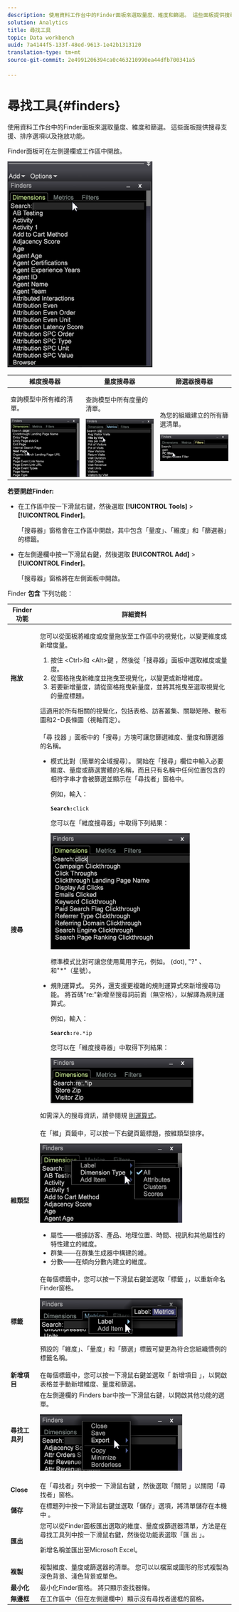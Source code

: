 ```yaml
---
description: 使用資料工作台中的Finder面板來選取量度、維度和篩選。 這些面板提供搜尋支援、排序選項以及拖放功能。
solution: Analytics
title: 尋找工具
topic: Data workbench
uuid: 7a4144f5-133f-48ed-9613-1e42b1313120
translation-type: tm+mt
source-git-commit: 2e4991206394ca0c463210990ea44dfb700341a5

---
```



# 尋找工具{#finders}

使用資料工作台中的Finder面板來選取量度、維度和篩選。 這些面板提供搜尋支援、排序選項以及拖放功能。

Finder面板可在左側邊欄或工作區中開啟。

![](assets/query_entity_panel_main.png)

<table id="table_3E43DBA0646842898F14F31374F9E39C"> 
 <thead> 
  <tr> 
   <th colname="col1" class="entry"> 維度搜尋器 </th> 
   <th colname="col2" class="entry"> 量度搜尋器 </th> 
   <th colname="col3" class="entry"> 篩選器搜尋器 </th> 
  </tr>
 </thead>
 <tbody> 
  <tr> 
   <td colname="col1"> <p>查詢模型中所有維的清單。 </p><img placement="break" id="image_D7D317D84C0843BE8D324E5B9F7AF20D" src="assets/query_entity_dim_panel.png" /> </td> 
   <td colname="col2"> <p>查詢模型中所有度量的清單。 </p><img placement="break" id="image_04553B2F2C6A48FE897B4EFF002BED59" src="assets/query_entity_metric_panel.png" /> </td> 
   <td colname="col3"> <p>為您的組織建立的所有篩選清單。 </p><img placement="break" id="image_920E72D795644634A82D1955CB64B355" src="assets/query_entity_filters_panel.png" /> </td> 
  </tr> 
 </tbody> 
</table>

**若要開啟Finder:**

* 在工作區中按一下滑鼠右鍵，然後選取 **[!UICONTROL Tools]** > **[!UICONTROL Finder]**。

   「搜尋器」窗格會在工作區中開啟，其中包含「量度」、「維度」和「篩選器」的標籤。

* 在左側邊欄中按一下滑鼠右鍵，然後選取 **[!UICONTROL Add]** > **[!UICONTROL Finder]**。

   「搜尋器」窗格將在左側面板中開啟。

Finder **包含** 下列功能：

<table id="table_072047E919204577AE85789BAE0F4EE8"> 
 <thead> 
  <tr> 
   <th colname="col1" class="entry"> Finder功能 </th> 
   <th colname="col2" class="entry"> 詳細資料 </th> 
  </tr>
 </thead>
 <tbody> 
  <tr> 
   <td colname="col1"><b>拖放</b> </td> 
   <td colname="col2"> <p> 您可以從面板將維度或度量拖放至工作區中的視覺化，以變更維度或新增度量。 </p> 
    <ol id="ol_612DC76EC04C4FCE938B20B388C43CE8"> 
     <li id="li_7F73B781141E4B8CAE9800F580F62E44">按住 <span class="uicontrol"> &lt;Ctrl&gt;和</span> &lt;Alt&gt;鍵 <span class="uicontrol"></span> ，然後從「搜尋器」面板中選取維度或量度。 </li> 
     <li id="li_631D57976F71415AA61F33EBBFDD128A">從窗格拖曳新維度並拖曳至視覺化，以變更或新增維度。 </li> 
     <li id="li_5329FB82225F46EBBE3A996A641058DE">若要新增量度，請從窗格拖曳新量度，並將其拖曳至選取視覺化的量度標題。 </li> 
    </ol> <p>這適用於所有相關的視覺化，包括表格、訪客叢集、關聯矩陣、散布圖和2-D長條圖（視軸而定）。 </p> </td> 
  </tr> 
  <tr> 
   <td colname="col1"><b>搜尋</b> </td> 
   <td colname="col2">「尋 <span class="uicontrol"> 找器</span> 」面板中的「搜尋」方塊可讓您篩選維度、量度和篩選器的名稱。 
    <ul id="ul_0F6F377E9906472E99008EBE7483F689"> 
     <li id="li_75857895EDB045C8B2960393854B257D"> <p>模式比對（簡單的全域搜尋）。 開始在「搜尋」欄位中輸入必要維度、量度或篩選實體的名稱，而且只有名稱中任何位置包含的相符字串才會被篩選並顯示在「尋找者」窗格中。 </p> <p>例如，輸入： </p> <code><b>Search:</b>click</code> <p>您可以在「維度搜尋器」中取得下列結果： </p> <p><img placement="break" id="image_7CBAAABA92BB47658B7F9F5C0263CF20" src="assets/finders_glob_search.png" /> </p> <p>標準模式比對可讓您使用萬用字元，例如。 (dot), "?" 、和"*"（星號）。 </p> </li> 
     <li id="li_044F9EC1399B44CD81E1852F85137704"> <p>規則運算式。 另外，還支援更複雜的規則運算式來新增搜尋功能。 將首碼"re:"新增至搜尋詞前面（無空格），以解譯為規則運算式。 </p> <p>例如，輸入： </p> <code><b>Search:</b>re.*ip</code> <p>您可以在「維度搜尋器」中取得下列結果： </p> <p><img placement="break" id="image_F47DB90B36504997AA1C509855B89A47" src="assets/finders_regex_search.png" /> </p> </li> 
    </ul> <p>如需深入的搜尋資訊，請參閱規 <a href="https://docs.adobe.com/content/help/en/data-workbench/using/dataset/c-reg-exp.html" format="http" scope="external"> 則運算式</a>。 </p> </td> 
  </tr> 
  <tr> 
   <td colname="col1"><b>維類型</b> </td> 
   <td colname="col2">在「維」頁籤中，可以按一下右鍵頁籤標題，按維類型排序。 <p><img id="image_FB44D0F4D36B4AD7A6165E0432211AB6" placement="break" src="assets/query_entity_search_types.png" /> 
     <ul id="ul_D36B8474730F4859BC7AA015CC1B8EF0"> 
      <li id="li_4AE1D5699D0E45AF880A134F886B8B19">屬性——根據訪客、產品、地理位置、時間、視訊和其他屬性的特性建立的維度。 </li> 
      <li id="li_0B2A08F8CBE94356AC506F95DC268C47">群集——在群集生成器中構建的維。 </li> 
      <li id="li_4BC3396A680B49A4B6BDAAD066826864">分數——在傾向分數內建立的維度。 </li> 
     </ul> </p> </td> 
  </tr> 
  <tr> 
   <td colname="col1"><b>標籤</b> </td> 
   <td colname="col2">在每個標籤中，您可以按一下滑鼠右鍵並選取「標籤 <span class="uicontrol"></span> 」，以重新命名Finder窗格。 <p><img placement="break" id="image_F61C57F6548646069242DFB2490C67B9" src="assets/label_change.png" /> </p> <p>預設的「維度」、「量度」和「篩選」標籤可變更為符合您組織慣例的標籤名稱。 </p> </td> 
  </tr> 
  <tr> 
   <td colname="col1"><b>新增項目</b> </td> 
   <td colname="col2">在每個標籤中，您可以按一下滑鼠右鍵並選取「 <span class="uicontrol"> 新增項目</span> 」，以開啟表格並手動新增維度、量度和篩選。 </td> 
  </tr> 
  <tr> 
   <td colname="col1"><b>尋找工具列</b> </td> 
   <td colname="col2">在左側邊欄的 <span class="uicontrol"> Finders</span> bar中按一下滑鼠右鍵，以開啟其他功能的選單。 <p><img placement="break" id="image_4DA4930294B84308A1E627C828C35663" src="assets/finders_menu.png" /> </p> </td> 
  </tr> 
  <tr> 
   <td colname="col1"><b>Close</b> </td> 
   <td colname="col2">在「尋找者」列中按一 <span class="uicontrol"> 下滑鼠右鍵</span> ，然後選取「關閉 <span class="uicontrol"></span> 」以關閉「尋找者」窗格。 </td> 
  </tr> 
  <tr> 
   <td colname="col1"><b>儲存</b> </td> 
   <td colname="col2">在標題列中按一下滑鼠右鍵並選取「儲存」選項，將清單儲存在本機 <span class="uicontrol"> 中</span> 。 </td> 
  </tr> 
  <tr> 
   <td colname="col1"><b>匯出</b> </td> 
   <td colname="col2">您可以從Finder面板匯出選取的維度、量度或篩選器清單，方法是在尋找工具列中按一下滑鼠右鍵，然後從功能表選取「匯 <span class="uicontrol"> 出</span> 」。 <p> 新增名稱並匯出至Microsoft Excel。 </p> </td> 
  </tr> 
  <tr> 
   <td colname="col1"><b>複製</b> </td> 
   <td colname="col2"> 複製維度、量度或篩選器的清單。 您可以以檔案或圖形的形式複製為深色背景、淺色背景或單色。 </td> 
  </tr> 
  <tr> 
   <td colname="col1"><b>最小化</b> </td> 
   <td colname="col2"> 最小化Finder窗格。 將只顯示查找器條。 </td> 
  </tr> 
  <tr> 
   <td colname="col1"><b>無邊框</b> </td> 
   <td colname="col2"> 在工作區中（但在左側邊欄中）顯示沒有尋找者邊框的窗格。 </td> 
  </tr> 
 </tbody> 
</table>

